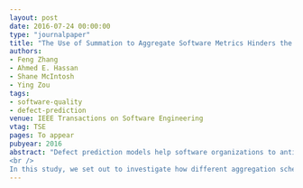 ```yaml
---
layout: post
date: 2016-07-24 00:00:00
type: "journalpaper"
title: "The Use of Summation to Aggregate Software Metrics Hinders the Performance of Defect Prediction Models"
authors:
- Feng Zhang
- Ahmed E. Hassan
- Shane McIntosh
- Ying Zou
tags:
- software-quality
- defect-prediction
venue: IEEE Transactions on Software Engineering
vtag: TSE
pages: To appear
pubyear: 2016
abstract: "Defect prediction models help software organizations to anticipate where defects will appear in the future. When training a defect prediction model, historical defect data is often mined from a Version Control System (VCS, e.g., Subversion), which records software changes at the file-level. Software metrics, on the other hand, are often calculated at the class- or method-level (e.g., McCabe's Cyclomatic Complexity). To address the disagreement in granularity, the class- and method-level software metrics are aggregated to file-level, often using summation (i.e., McCabe of a file is the sum of the McCabe of all methods within the file). A recent study shows that summation significantly inflates the correlation between Source Lines Of Code (SLOC) and Cyclomatic Complexity (CC) in Java projects. While there are many other aggregation schemes (e.g., central tendency, dispersion), they have remained unexplored in the scope of defect prediction.<br />
<br />
In this study, we set out to investigate how different aggregation schemes impact defect prediction models. Through an analysis of 11 aggregation schemes using data collected from 255 open source projects, we find that: (1) aggregation schemes can significantly alter correlations among metrics, as well as the correlations between metrics and the defect count; (2) when constructing models to predict defect proneness, applying only the summation scheme (i.e., the most commonly used aggregation scheme in the literature) only achieves the best performance in 11% of the studied projects, while applying all of the studied aggregation schemes achieves the best performance in 40% of the studied projects; (3) when constructing models to predict defect rank or count, either applying only the summation or applying all of the studied aggregation schemes achieves similar performance, with both achieving the closest to the best performance more often than the other studied aggregation schemes; and (4) when constructing models for effort-aware defect prediction, the mean or median aggregation schemes yield performance values that are significantly closer to the best performance than any of the other studied aggregation schemes. Broadly speaking, the performance of defect prediction models are often underestimated due to our community's tendency to only use the summation aggregation scheme. Given the potential benefit of applying additional aggregation schemes, we advise that future defect prediction models should explore a variety of aggregation schemes."
---
```

